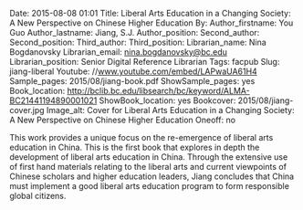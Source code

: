 Date: 2015-08-08 01:01
Title: Liberal Arts Education in a Changing Society: A New Perspective on Chinese Higher Education 
By:
Author_firstname: You Guo
Author_lastname: Jiang, S.J.
Author_position:
Second_author:
Second_position:
Third_author:
Third_position:
Librarian_name: Nina Bogdanovsky
Librarian_email: nina.bogdanovsky@bc.edu
Librarian_position: Senior Digital Reference Librarian
Tags: facpub
Slug: jiang-liberal
Youtube: //www.youtube.com/embed/LAPwaUA61H4
Sample_pages: 2015/08/jiang-book.pdf
ShowSample_pages: yes
Book_location: http://bclib.bc.edu/libsearch/bc/keyword/ALMA-BC21441194890001021
ShowBook_location: yes
Bookcover: 2015/08/jiang-cover.jpg
Image_alt: Cover for Liberal Arts Education in a Changing Society: A New Perspective on Chinese Higher Education 
Oneoff: no

This work provides a unique focus on the re-emergence of liberal arts education in China. This is the first book that explores in depth the development of liberal arts education in China. Through the extensive use of first hand materials relating to the liberal arts and current viewpoints of Chinese scholars and higher education leaders, Jiang concludes that China must implement a good liberal arts education program to form responsible global citizens. 